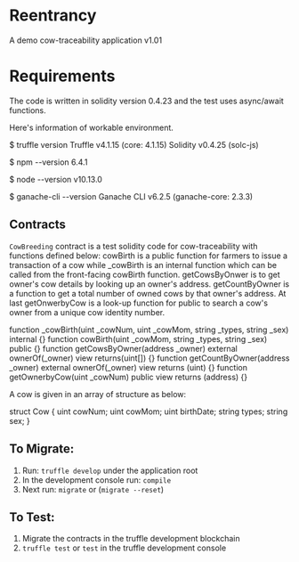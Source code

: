 # Reentrancy
A demo cow-traceability application v1.01

# Requirements
The code is written in solidity version 0.4.23 and the test uses async/await functions.

Here's information of workable environment.

$ truffle version
Truffle v4.1.15 (core: 4.1.15)
Solidity v0.4.25 (solc-js)

$ npm --version
6.4.1

$ node --version
v10.13.0

$ ganache-cli --version
Ganache CLI v6.2.5 (ganache-core: 2.3.3)

## Contracts
`CowBreeding` contract is a test solidity code for cow-traceability with functions defined below: cowBirth is a public function for farmers to issue a transaction of a cow while _cowBirth is an internal function which can be called from the front-facing cowBirth function. getCowsByOnwer is to get owner's cow details by looking up an owner's address. getCountByOwner is a function to get a total number of owned cows by that owner's address. At last getOnwerbyCow is a look-up function for public to search a cow's owner from a unique cow identity number.

function _cowBirth(uint _cowNum, uint _cowMom, string _types, string _sex) internal {}
function cowBirth(uint _cowMom, string _types, string _sex) public {}
function getCowsByOwner(address _owner) external ownerOf(_owner) view returns(uint[]) {}
function getCountByOwner(address _owner) external ownerOf(_owner) view returns (uint) {}
function getOwnerbyCow(uint _cowNum) public view returns (address) {}

A cow is given in an array of structure as below:

struct Cow {
  uint cowNum;
  uint cowMom;
  uint birthDate;
  string types;
  string sex;
}

## To Migrate:
1. Run: `truffle develop` under the application root
2. In the development console run: `compile`
3. Next run: `migrate` or (`migrate --reset`)

## To Test:
1. Migrate the contracts in the truffle development blockchain
2. `truffle test` or `test` in the truffle development console
